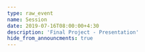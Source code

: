 ```yaml
---
type: raw_event
name: Session
date: 2019-07-16T08:00:00+4:30
description: 'Final Project - Presentation'
hide_from_announcments: true
---
```

